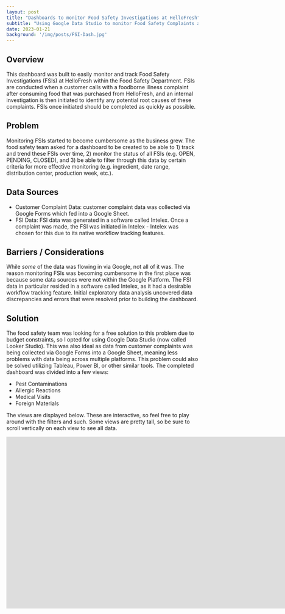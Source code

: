 ```yaml
---
layout: post
title: "Dashboards to monitor Food Safety Investigations at HelloFresh"
subtitle: "Using Google Data Studio to monitor Food Safety Complaints at a Meal Kit Company"
date: 2023-01-21
background: '/img/posts/FSI-Dash.jpg'
---
```


## Overview
This dashboard was built to easily monitor and track Food Safety Investigations (FSIs) at HelloFresh within the Food Safety Department. FSIs are conducted when a customer calls with a foodborne illness complaint after consuming food that was purchased from HelloFresh, and an internal investigation is then initiated to identify any potential root causes of these complaints. FSIs once initiated should be completed as quickly as possible.

## Problem
Monitoring FSIs started to become cumbersome as the business grew. The food safety team asked for a dashboard to be created to be able to 1) track and trend these FSIs over time, 2) monitor the status of all FSIs (e.g. OPEN, PENDING, CLOSED), and 3) be able to filter through this data by certain criteria for more effective monitoring (e.g. ingredient, date range, distribution center, production week, etc.).

## Data Sources
* Customer Complaint Data: customer complaint data was collected via Google Forms which fed into a Google Sheet.
* FSI Data: FSI data was generated in a software called Intelex. Once a complaint was made, the FSI was initiated in Intelex - Intelex was chosen for this due to its native workflow tracking features. 

## Barriers / Considerations
While *some* of the data was flowing in via Google, not all of it was. The reason monitoring FSIs was becoming cumbersome in the first place was because some data sources were not within the Google Platform. The FSI data in particular resided in a software called Intelex, as it had a desirable workflow tracking feature. Initial exploratory data analysis uncovered data discrepancies and errors that were resolved prior to building the dashboard. 

## Solution
The food safety team was looking for a free solution to this problem due to budget constraints, so I opted for using Google Data Studio (now called Looker Studio). This was also ideal as data from customer complaints was being collected via Google Forms into a Google Sheet, meaning less problems with data being across multiple platforms. This problem could also be solved utilizing Tableau, Power BI, or other similar tools. The completed dashboard was divided into a few views:
* Pest Contaminations
* Allergic Reactions
* Medical Visits
* Foreign Materials

The views are displayed below. These are interactive, so feel free to play around with the filters and such. Some views are pretty tall, so be sure to scroll vertically on each view to see all data.

<div class="iframe-GDS-container">
<iframe width="2900" height="450" src="https://datastudio.google.com/embed/reporting/98758120-5e77-4fba-a7f7-96e0e15fe3ec/page/sXEDD" frameborder="0" style="border:0" allowfullscreen></iframe>
</div>